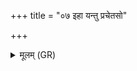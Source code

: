 +++
title = "०७ इहा यन्तु प्रचेतसो"

+++
<details><summary>मूलम् (GR)</summary>

इहा यन्तु प्रचेतसो  
मेदिनीर् वचसो मम ।  
यथेमं पारयामसि  
पुरुषं दुरिताद् अधि ॥
</details>